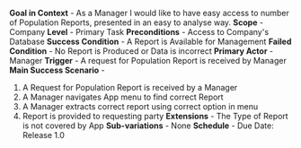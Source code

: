 **Goal in Context** -
As a Manager I would like to have easy access to number of Population Reports, 
presented in an easy to analyse way.
**Scope** -
Company
**Level** -
Primary Task
**Preconditions** -
Access to Company's Database
**Success Condition** -
A Report is Available for Management
**Failed Condition** -
No Report is Produced or Data is incorrect
**Primary Actor** -
Manager
**Trigger** -
A request for Population Report is received by Manager
**Main Success Scenario** -
1) A Request for Population Report is received by a Manager
2) A Manager navigates App menu to find correct Report
3) A Manager extracts correct report using correct option in menu
4) Report is provided to requesting party 
**Extensions** -
The Type of Report is not covered by App
**Sub-variations** -
None
**Schedule** -
Due Date: Release 1.0